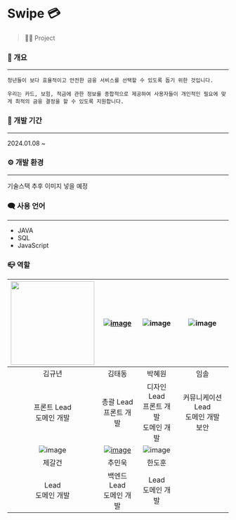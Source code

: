 # Swipe 💳
> 👨‍💻 Project   

### 🐲 개요
-------------
```
청년들이 보다 효율적이고 안전한 금융 서비스를 선택할 수 있도록 돕기 위한 것입니다.

우리는 카드, 보험, 적금에 관한 정보를 종합적으로 제공하여 사용자들이 개인적인 필요에 맞게 최적의 금융 결정을 할 수 있도록 지원합니다.
```

### 📅 개발 기간
-------------
2024.01.08 ~   

### ⚙︎ 개발 환경
-------------
기술스택 추후 이미지 넣을 예정   

### 🗨 사용 언어
-------------
* JAVA
* SQL
* JavaScript   

### 📪 역할
| <img src = "https://github.com/rlaxoehd4234/.github/assets/92311926/b8bed5a1-e022-42ce-a60a-64b8dc54eb47" width ="190" height = "190">|[![image](https://github.com/rlaxoehd4234/.github/assets/92311926/21896e7b-7d22-40ad-8e5e-86c74cfbb403)](https://github.com/rlaxoehd4234)| ![image](https://github.com/rlaxoehd4234/.github/assets/92311926/5ff7e12f-a360-4087-a24f-db1d9bda0422)| ![image](https://github.com/rlaxoehd4234/.github/assets/92311926/92fb5f7a-4a22-4b01-b7f4-8f760ac2fa65)|
|:---:|:---:|:---:|:---:|
|김규년|김태동|박혜원|임솔|
|프론트 Lead<br> 도메인 개발|총괄 Lead<br> 프론트 개발|디자인 Lead<br> 프론트 개발<br> 도메인 개발|커뮤니케이션 Lead<br> 도메인 개발 <br>보안|
| ![image](https://github.com/rlaxoehd4234/.github/assets/92311926/0de3abfb-c685-4cfe-9b81-78fed4612272) | [![image](https://github.com/rlaxoehd4234/.github/assets/92311926/320ac9f1-9b5c-4674-92aa-d005731ff03c)](https://github.com/minwoogi)| ![image](https://github.com/rlaxoehd4234/.github/assets/92311926/5ff7e12f-a360-4087-a24f-db1d9bda0422)|
|제갈건|추민욱|한도훈|
|Lead<br>도메인 개발 |백엔드 Lead<br> 도메인 개발|Lead <br>도메인 개발 |
